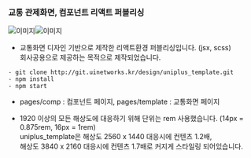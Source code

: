 ### 교통 관제화면, 컴포넌트 리액트 퍼블리싱

![이미지](uniplus-cover.png)![이미지](uniplus-main.png)

+ 교통화면 디자인 기반으로 제작한 리액트환경 퍼블리싱입니다. (jsx, scss)    
회사공용으로 제공하는 목적으로 제작되었습니다.

```
- git clone http://git.uinetworks.kr/design/uniplus_template.git
- npm install
- npm start
```

+ pages/comp : 컴포넌트 페이지, pages/template : 교통화면 페이지


+ 1920 이상의 모든 해상도에 대응하기 위해 단위는 rem 사용했습니다. (14px = 0.875rem, 16px = 1rem)   
uniplus_template은 해상도 2560 x 1440 대응시에 컨텐츠 1.2배,   
해상도 3840 x 2160 대응시에 컨텐츠 1.7배로 커지게 스타일링 되어있습니다.